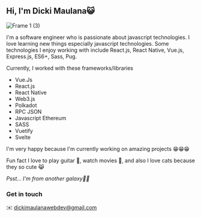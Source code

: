 ## Hi, I'm Dicki Maulana😺
![Frame 1 (3)](https://user-images.githubusercontent.com/67890542/135431992-6ce0332e-e62f-4e8e-9b40-4f708965f287.jpg)

I'm a software engineer who is passionate about javascript technologies. I love learning new things especially javascript technologies. Some technologies I enjoy working with include React.js, React Native, Vue.js, Express.js, ES6+, Sass, Pug.

Currently, I worked with these frameworks/libraries
- Vue.Js
- React.js
- React Native
- Web3.js
- Polkadot
- RPC JSON
- Javascript Ethereum
- SASS
- Vuetify
- Svelte

I'm very happy because I'm currently working on amazing projects 😁😁😁

Fun fact
I love to play guitar 🎸, watch movies 🎥, and also I love cats because they so cute 😹

_Psst... I'm from another galaxy🌌😹_

### Get in touch
✉️ dickimaulanawebdev@gmail.com
